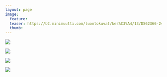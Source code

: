 ```yaml
---
layout: page
image:
  feature:
  teaser: https://b2.minimuutti.com/luontokuvat/kes%C3%A4/13/DS62366-245px.jpg
  thumb:
---
```


![](https://b2.minimuutti.com/luontokuvat/kes%C3%A4/13/DS62385-800px.jpg)

![](https://b2.minimuutti.com/luontokuvat/kes%C3%A4/13/DS62399-800px.jpg)

![](https://b2.minimuutti.com/luontokuvat/kes%C3%A4/13/DS62400-800px.jpg)

![](https://b2.minimuutti.com/luontokuvat/kes%C3%A4/13/DS62366-800px.jpg)
